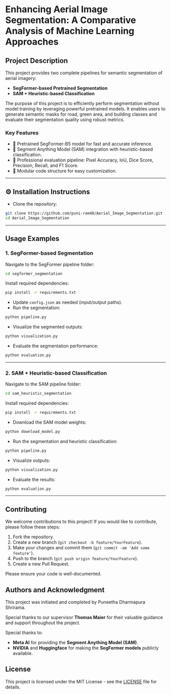 # Enhancing Aerial Image Segmentation: A Comparative Analysis of Machine Learning Approaches

## Project Description

This project provides two complete pipelines for semantic segmentation of aerial imagery:

- **SegFormer-based Pretrained Segmentation**  
- **SAM + Heuristic-based Classification**

The purpose of this project is to efficiently perform segmentation without model training by leveraging powerful pretrained models. It enables users to generate semantic masks for road, green area, and building classes and evaluate their segmentation quality using robust metrics.

### Key Features

- 📌 Pretrained SegFormer-B5 model for fast and accurate inference.
- 📌 Segment Anything Model (SAM) integration with heuristic-based classification.
- 📌 Professional evaluation pipeline: Pixel Accuracy, IoU, Dice Score, Precision, Recall, and F1 Score.
- 📌 Modular code structure for easy customization.

---

## ⚙️ Installation Instructions

*  Clone the repository:

```bash
git clone https://github.com/puni-ram48/Aerial_Image_Segmentation.git
cd Aerial_Image_Segmentation
```
---

##  Usage Examples

### 1. SegFormer-based Segmentation

Navigate to the SegFormer pipeline folder:

```bash
cd segformer_segmentation
```
Install required dependencies:

```bash
pip install -r requirements.txt
```
- Update `config.json` as needed (input/output paths).
- Run the segmentation:

```bash
python pipeline.py
```

- Visualize the segmented outputs:

```bash
python visualization.py
```

- Evaluate the segmentation performance:

```bash
python evaluation.py
```

---

### 2. SAM + Heuristic-based Classification

Navigate to the SAM pipeline folder:

```bash
cd sam_heuristic_segmentation
```

Install required dependencies:

```bash
pip install -r requirements.txt
```

- Download the SAM model weights:

```bash
python download_model.py
```

- Run the segmentation and heuristic classification:

```bash
python pipeline.py
```

- Visualize outputs:

```bash
python visualization.py
```

- Evaluate the results:

```bash
python evaluation.py
```
---
## Contributing
We welcome contributions to this project! If you would like to contribute, please follow these steps:
1. Fork the repository.
2. Create a new branch (`git checkout -b feature/YourFeature`).
3. Make your changes and commit them (`git commit -am 'Add some feature'`).
4. Push to the branch (`git push origin feature/YourFeature`).
5. Create a new Pull Request.

Please ensure your code is well-documented.

## Authors and Acknowledgment
This project was initiated and completed by Puneetha Dharmapura Shrirama. 

Special thanks to our supervisor **Thomas Maier** for their valuable guidance and support throughout the project.

Special thanks to:

- **Meta AI** for providing the **Segment Anything Model (SAM)**.
- **NVIDIA** and **Huggingface** for making the **SegFormer models** publicly available.
  
## License
This project is licensed under the MIT License - see the [LICENSE](LICENSE) file for details.
